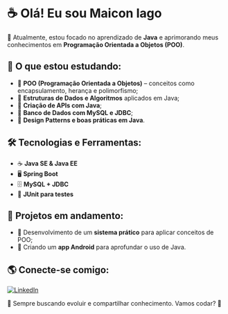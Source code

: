 # ☕ Olá! Eu sou Maicon Iago  

🚀 Atualmente, estou focado no aprendizado de **Java** e aprimorando meus conhecimentos em **Programação Orientada a Objetos (POO)**.  

## 🎯 O que estou estudando:  
- 🔹 **POO (Programação Orientada a Objetos)** – conceitos como encapsulamento, herança e polimorfismo;  
- 🔹 **Estruturas de Dados e Algoritmos** aplicados em Java;  
- 🔹 **Criação de APIs com Java**;  
- 🔹 **Banco de Dados com MySQL e JDBC**;  
- 🔹 **Design Patterns e boas práticas em Java**.  

## 🛠️ Tecnologias e Ferramentas:  
- ☕ **Java SE & Java EE**  
- 🖥️ **Spring Boot**  
- 🗄️ **MySQL + JDBC**  
- 📌 **JUnit para testes**  

## 📂 Projetos em andamento:  
- 🚀 Desenvolvimento de um **sistema prático** para aplicar conceitos de POO;  
- 📱 Criando um **app Android** para aprofundar o uso de Java.  

## 🌎 Conecte-se comigo:  
[![LinkedIn](https://img.shields.io/badge/LinkedIn-0A66C2?style=for-the-badge&logo=linkedin&logoColor=white)](https://www.linkedin.com/in/maicon-serafim-7862b8118/)  

📌 Sempre buscando evoluir e compartilhar conhecimento. Vamos codar? 🚀  

